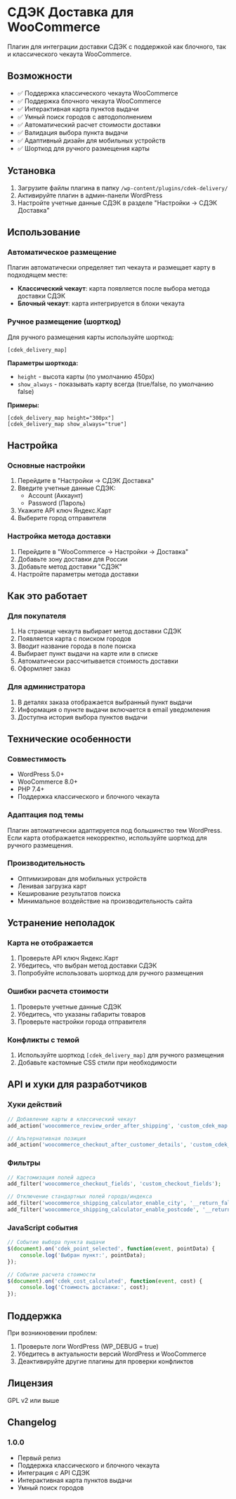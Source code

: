 # СДЭК Доставка для WooCommerce

Плагин для интеграции доставки СДЭК с поддержкой как блочного, так и классического чекаута WooCommerce.

## Возможности

- ✅ Поддержка классического чекаута WooCommerce
- ✅ Поддержка блочного чекаута WooCommerce  
- ✅ Интерактивная карта пунктов выдачи
- ✅ Умный поиск городов с автодополнением
- ✅ Автоматический расчет стоимости доставки
- ✅ Валидация выбора пункта выдачи
- ✅ Адаптивный дизайн для мобильных устройств
- ✅ Шорткод для ручного размещения карты

## Установка

1. Загрузите файлы плагина в папку `/wp-content/plugins/cdek-delivery/`
2. Активируйте плагин в админ-панели WordPress
3. Настройте учетные данные СДЭК в разделе "Настройки → СДЭК Доставка"

## Использование

### Автоматическое размещение

Плагин автоматически определяет тип чекаута и размещает карту в подходящем месте:

- **Классический чекаут**: карта появляется после выбора метода доставки СДЭК
- **Блочный чекаут**: карта интегрируется в блоки чекаута

### Ручное размещение (шорткод)

Для ручного размещения карты используйте шорткод:

```
[cdek_delivery_map]
```

**Параметры шорткода:**
- `height` - высота карты (по умолчанию 450px)
- `show_always` - показывать карту всегда (true/false, по умолчанию false)

**Примеры:**
```
[cdek_delivery_map height="300px"]
[cdek_delivery_map show_always="true"]
```

## Настройка

### Основные настройки

1. Перейдите в "Настройки → СДЭК Доставка"
2. Введите учетные данные СДЭК:
   - Account (Аккаунт)
   - Password (Пароль)
3. Укажите API ключ Яндекс.Карт
4. Выберите город отправителя

### Настройка метода доставки

1. Перейдите в "WooCommerce → Настройки → Доставка"
2. Добавьте зону доставки для России
3. Добавьте метод доставки "СДЭК"
4. Настройте параметры метода доставки

## Как это работает

### Для покупателя

1. На странице чекаута выбирает метод доставки СДЭК
2. Появляется карта с поиском городов
3. Вводит название города в поле поиска
4. Выбирает пункт выдачи на карте или в списке
5. Автоматически рассчитывается стоимость доставки
6. Оформляет заказ

### Для администратора

1. В деталях заказа отображается выбранный пункт выдачи
2. Информация о пункте выдачи включается в email уведомления
3. Доступна история выбора пунктов выдачи

## Технические особенности

### Совместимость

- WordPress 5.0+
- WooCommerce 8.0+
- PHP 7.4+
- Поддержка классического и блочного чекаута

### Адаптация под темы

Плагин автоматически адаптируется под большинство тем WordPress. Если карта отображается некорректно, используйте шорткод для ручного размещения.

### Производительность

- Оптимизирован для мобильных устройств
- Ленивая загрузка карт
- Кеширование результатов поиска
- Минимальное воздействие на производительность сайта

## Устранение неполадок

### Карта не отображается

1. Проверьте API ключ Яндекс.Карт
2. Убедитесь, что выбран метод доставки СДЭК
3. Попробуйте использовать шорткод для ручного размещения

### Ошибки расчета стоимости

1. Проверьте учетные данные СДЭК
2. Убедитесь, что указаны габариты товаров
3. Проверьте настройки города отправителя

### Конфликты с темой

1. Используйте шорткод `[cdek_delivery_map]` для ручного размещения
2. Добавьте кастомные CSS стили при необходимости

## API и хуки для разработчиков

### Хуки действий

```php
// Добавление карты в классический чекаут
add_action('woocommerce_review_order_after_shipping', 'custom_cdek_map');

// Альтернативная позиция
add_action('woocommerce_checkout_after_customer_details', 'custom_cdek_map');
```

### Фильтры

```php
// Кастомизация полей адреса
add_filter('woocommerce_checkout_fields', 'custom_checkout_fields');

// Отключение стандартных полей города/индекса
add_filter('woocommerce_shipping_calculator_enable_city', '__return_false');
add_filter('woocommerce_shipping_calculator_enable_postcode', '__return_false');
```

### JavaScript события

```javascript
// Событие выбора пункта выдачи
$(document).on('cdek_point_selected', function(event, pointData) {
    console.log('Выбран пункт:', pointData);
});

// Событие расчета стоимости
$(document).on('cdek_cost_calculated', function(event, cost) {
    console.log('Стоимость доставки:', cost);
});
```

## Поддержка

При возникновении проблем:

1. Проверьте логи WordPress (WP_DEBUG = true)
2. Убедитесь в актуальности версий WordPress и WooCommerce
3. Деактивируйте другие плагины для проверки конфликтов

## Лицензия

GPL v2 или выше

## Changelog

### 1.0.0
- Первый релиз
- Поддержка классического и блочного чекаута
- Интеграция с API СДЭК
- Интерактивная карта пунктов выдачи
- Умный поиск городов